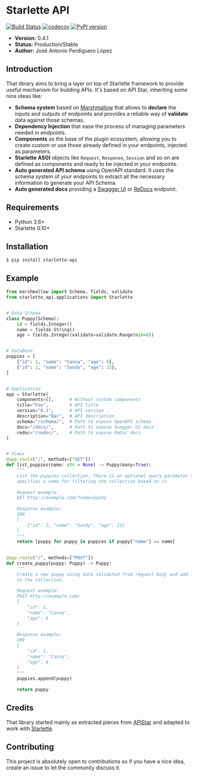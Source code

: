 # Starlette API
[![Build Status](https://travis-ci.org/PeRDy/starlette-api.svg?branch=master)](https://travis-ci.org/PeRDy/starlette-api)
[![codecov](https://codecov.io/gh/PeRDy/starlette-api/branch/master/graph/badge.svg)](https://codecov.io/gh/PeRDy/starlette-api)
[![PyPI version](https://badge.fury.io/py/starlette-api.svg)](https://badge.fury.io/py/starlette-api)

* **Version:** 0.4.1
* **Status:** Production/Stable
* **Author:** José Antonio Perdiguero López

## Introduction

That library aims to bring a layer on top of Starlette framework to provide useful mechanism for building APIs. It's 
based on API Star, inheriting some nice ideas like:

* **Schema system** based on [Marshmallow](https://github.com/marshmallow-code/marshmallow/) that allows to **declare**
the inputs and outputs of endpoints and provides a reliable way of **validate** data against those schemas.
* **Dependency Injection** that ease the process of managing parameters needed in endpoints.
* **Components** as the base of the plugin ecosystem, allowing you to create custom or use those already defined in 
your endpoints, injected as parameters.
* **Starlette ASGI** objects like `Request`, `Response`, `Session` and so on are defined as components and ready to be 
injected in your endpoints.
* **Auto generated API schema** using OpenAPI standard. It uses the schema system of your endpoints to extract all the 
necessary information to generate your API Schema.
* **Auto generated docs** providing a [Swagger UI](https://swagger.io/tools/swagger-ui/) or 
[ReDocs](https://rebilly.github.io/ReDoc/) endpoint.

## Requirements

* Python 3.6+
* Starlette 0.10+

## Installation

```console
$ pip install starlette-api
```

## Example

```python
from marshmallow import Schema, fields, validate
from starlette_api.applications import Starlette


# Data Schema
class Puppy(Schema):
    id = fields.Integer()
    name = fields.String()
    age = fields.Integer(validate=validate.Range(min=0))


# Database
puppies = [
    {"id": 1, "name": "Canna", "age": 6},
    {"id": 2, "name": "Sandy", "age": 12},
]


# Application
app = Starlette(
    components=[],      # Without custom components
    title="Foo",        # API title
    version="0.1",      # API version
    description="Bar",  # API description
    schema="/schema/",  # Path to expose OpenAPI schema
    docs="/docs/",      # Path to expose Swagger UI docs
    redoc="/redoc/",    # Path to expose ReDoc docs
)


# Views
@app.route("/", methods=["GET"])
def list_puppies(name: str = None) -> Puppy(many=True):
    """
    List the puppies collection. There is an optional query parameter that 
    specifies a name for filtering the collection based on it.
    
    Request example:
    GET http://example.com/?name=Sandy
    
    Response example:
    200
    [
        {"id": 2, "name": "Sandy", "age": 12}
    ]
    """
    return [puppy for puppy in puppies if puppy["name"] == name]
    

@app.route("/", methods=["POST"])
def create_puppy(puppy: Puppy) -> Puppy:
    """
    Create a new puppy using data validated from request body and add it
    to the collection.
    
    Request example:
    POST http://example.com/
    {
        "id": 1,
        "name": "Canna",
        "age": 6
    }
    
    Response example:
    200
    {
        "id": 1,
        "name": "Canna",
        "age": 6
    }
    """
    puppies.append(puppy)
    
    return puppy
```

## Credits

That library started mainly as extracted pieces from [APIStar](https://github.com/encode/apistar) and adapted to work 
with [Starlette](https://github.com/encode/starlette).

## Contributing

This project is absolutely open to contributions so if you have a nice idea, create an issue to let the community 
discuss it.